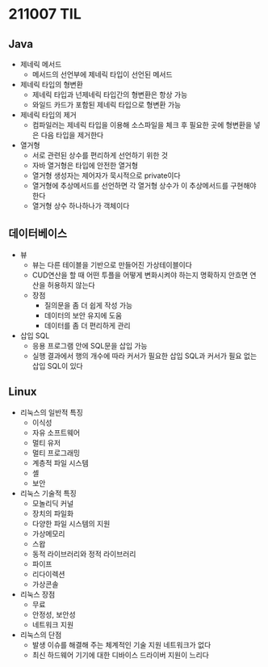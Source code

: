 # 211007 TIL
## Java
- 제네릭 메서드
	- 메서드의 선언부에 제네릭 타입이 선언된 메서드
- 제네릭 타입의 형변환
	- 제네릭 타입과 넌제네릭 타입간의 형변환은 항상 가능
	- 와일드 카드가 포함된 제네릭 타입으로 형변환 가능
- 제네릭 타입의 제거
	- 컴파일러는 제네릭 타입을 이용해 소스파일을 체크 후 필요한 곳에 형변환을 넣은 다음 타입을 제거한다
- 열거형
	- 서로 관련된 상수를 편리하게 선언하기 위한 것
	- 자바 열거형은 타입에 안전한 열거형
	- 열거형 생성자는 제어자가 묵시적으로 private이다
	- 열거형에 추상메서드를 선언하면 각 열거형 상수가 이 추상메서드를 구현해야 한다
	- 열거형 상수 하나하나가 객체이다

## 데이터베이스
- 뷰
	- 뷰는 다른 테이블을 기반으로 만들어진 가상테이블이다
	- CUD연산을 할 때 어떤 투플을 어떻게 변화시켜야 하는지 명확하지 안흐면 연산을 허용하지 않는다
	- 장점
		+ 질의문을 좀 더 쉽게 작성 가능
		+ 데이터의 보안 유지에 도움
		+ 데이터를 좀 더 편리하게 관리
- 삽입 SQL
	- 응용 프로그램 안에 SQL문을 삽입 가능
	- 실행 결과에서 행의 개수에 따라 커서가 필요한 삽입 SQL과 커서가 필요 없는 삽입 SQL이 있다

## Linux
- 리눅스의 일반적 특징
	- 이식성
	- 자유 소프트웨어
	- 멀티 유저
	- 멀티 프로그래밍
	- 계층적 파일 시스템
	- 셸
	- 보안
- 리눅스 기술적 특징
	- 모놀리딕 커널
	- 장치의 파일화
	- 다양한 파일 시스템의 지원
	- 가상메모리
	- 스왑
	- 동적 라이브러리와 정적 라이브러리
	- 파이프
	- 리다이렉션
	- 가상콘솔
- 리눅스 장점
	- 무료
	- 안정성, 보안성
	- 네트워크 지원
- 리눅스의 단점
	- 발생 이슈를 해결해 주는 체계적인 기술 지원 네트워크가 없다
	- 최신 하드웨어 기기에 대한 디바이스 드라이버 지원이 느리다
